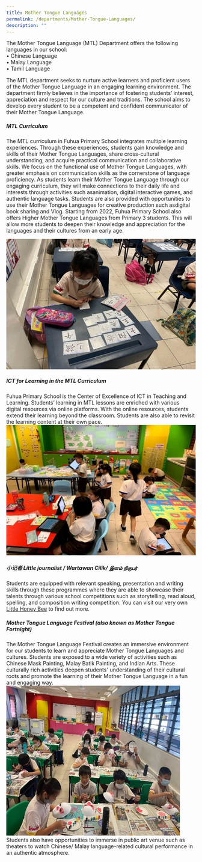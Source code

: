 ```yaml
---
title: Mother Tongue Languages
permalink: /departments/Mother-Tongue-Languages/
description: ""
---
```

The Mother Tongue Language (MTL) Department offers the following languages in our school:
<br>•	Chinese Language
<br>•	Malay Language
<br>•	Tamil Language

The MTL department seeks to nurture active learners and proficient users of the Mother Tongue Language in an engaging learning environment. The department firmly believes in the importance of fostering students’ interest, appreciation and respect for our culture and traditions. The school aims to develop every student to be a competent and confident communicator of their Mother Tongue Language.

##### **MTL Curriculum**
The MTL curriculum in Fuhua Primary School integrates multiple learning experiences. Through these experiences, students gain knowledge and skills of their Mother Tongue Languages, share cross-cultural understanding, and acquire practical communication and collaborative skills. 
We focus on the functional use of Mother Tongue Languages, with greater emphasis on communication skills as the cornerstone of language proficiency. As students learn their Mother Tongue Language through our engaging curriculum, they will make connections to their daily life and interests through activities such asanimation, digital interactive games, and authentic language tasks. Students are also provided with opportunities to use their Mother Tongue Languages for creative production such asdigital book sharing and  Vlog.
Starting from 2022, Fuhua Primary School also offers Higher Mother Tongue Languages from Primary 3 students. This will allow more students to deepen their knowledge and appreciation for the languages and their cultures from an early age.

 ![Students use small flashcards to revise the words learning through a fun way](/images/Fuhua%20Experience/Teaching%20and%20Learning%20@%20Fuhua/Departments/MTL1.jpg) 

##### **ICT for Learning in the MTL Curriculum**

Fuhua Primary School is the Center of Excellence of ICT in Teaching and Learning. Students’ learning in MTL lessons are enriched with various digital resources via online platforms. With the online resources, students extend their learning beyond the classroom. Students are also able to revisit the learning content at their own pace.
![Lower Primary Students took ownership of their own learning](/images/Fuhua%20Experience/Teaching%20and%20Learning%20@%20Fuhua/Departments/MTL2.jpg)
##### **小记者 Little journalist / Wartawan Cilik/ இளம் நிருபர்**
Students are equipped with relevant speaking, presentation and writing skills through these programmes where they are able to showcase their talents through various school competitions such as storytelling, read aloud, spelling, and composition writing competition.
You can visit our very own [Little Honey Bee](https://sites.google.com/view/littlehoneybee/%E8%9C%82%E7%AA%9D-home) to find out more.


##### **Mother Tongue Language Festival (also known as Mother Tongue Fortnight)**
The Mother Tongue Language Festival creates an immersive environment for our students to learn and appreciate Mother Tongue Languages and cultures. Students are exposed to a wide variety of activities such as Chinese Mask Painting, Malay Batik Painting, and Indian Arts. These culturally rich activities deepen students' understanding of their cultural roots and promote the learning of their Mother Tongue Language in a fun and engaging way. 
![Face Painting](/images/Fuhua%20Experience/Teaching%20and%20Learning%20@%20Fuhua/Departments/MTL3.jpg)
Students also have opportunities to immerse in public art venue such as theaters to watch Chinese/ Malay language-related cultural performance in an authentic atmosphere.